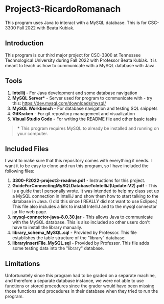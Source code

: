 # Project3-RicardoRomanach
This program uses Java to interact with a MySQL database. This is for CSC-3300 Fall 2022 with Beata Kubiak.

## Introduction

This program is our third major project for CSC-3300 at Tennessee Technological University during Fall 2022 with Professor Beata Kubiak. It is meant to teach us how to cummunicate with a MySQL database with Java.

## Tools

1. **Intellij** - For Java development and some database navigation
2. **MySQL Server\*** - Server used for program to communicate with - try this: https://dev.mysql.com/downloads/mysql/
3. **MySQL Workbench** - For database navigation and testing SQL snippets
4. **GitKraken** - For git repository management and visualization
5. **Visual Studio Code** - For writing the README file and other basic tasks

> **\*** This program requires MySQL to already be installed and running on your computer.

## Included Files

I want to make sure that this repository comes with everything it needs. I want it to be easy to clone and run this program, so I have included the following files:

1. **3300-F2022-project3-readme.pdf** - Instructions for this project.
2. **GuideForConnectingMySQLDatabaseToIntelliJ(Update-V2).pdf** - This is a guide that I personally wrote. It was intended to help my class set up a MySQL connection in IntelliJ and show them how to start talking to the database in Java. (I did this since I REALLY did not want to use Eclipse.) This file also includes a link to install IntelliJ and to the mysql connector jar file web page.
3. **mysql-connector-java-8.0.30.jar** - This allows Java to communicate with the MySQL database. This is also included so other users don't have to install the library manually.
4. **library_schema_MySQL.sql** - Provided by Professor. This file establishes the table structure of the "library" database.
5. **libraryInsertFile_MySQL.sql** - Provided by Professor. This file adds some testing data into the "library" database.

## Limitations

Unfortunately since this program had to be graded on a separate machine, and therefore a separate database instance, we were not able to use functions or stored procedures since the grader would have been missing those functions and procedures in their database when they tried to run the program.